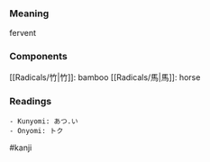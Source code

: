 ### Meaning

fervent

### Components

[[Radicals/竹|竹]]: bamboo [[Radicals/馬|馬]]: horse

### Readings

```
- Kunyomi: あつ.い
- Onyomi: トク
```

#kanji